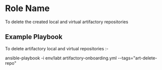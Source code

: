 Role Name
=========

To delete the created local and virtual artifactory repositories

Example Playbook
----------------

To delete artifactory local and virtual repositories :-

ansible-playbook -i env/labt artifactory-onboarding.yml --tags="art-delete-repo"

